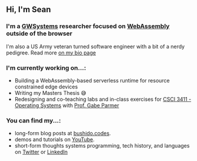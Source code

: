 ## Hi, I'm Sean

### I'm a [GWSystems](https://github.com/gwsystems) researcher focused on [WebAssembly](https://webassembly.org/) outside of the browser

I'm also a US Army veteran turned software engineer with a bit of a nerdy pedigree. Read more [on my bio page](https://github.com/bushidocodes/bushidocodes/blob/master/bio.md)

### I'm currently working on...:
- Building a WebAssembly-based serverless runtime for resource constrained edge devices
- Writing my Masters Thesis 😅
- Redesigning and co-teaching labs and in-class exercises for [CSCI 3411 - Operating Systems](https://www2.seas.gwu.edu/~gparmer/classes/2020-08-01-Operating-Systems.html) with [Prof. Gabe Parmer](https://www2.seas.gwu.edu/~gparmer/)

### You can find my...:
- long-form blog posts at [bushido.codes](https://www.bushido.codes/).
- demos and tutorials on [YouTube](https://www.youtube.com/user/spmcbride1201).
- short-form thoughts systems programming, tech history, and languages on [Twitter](https://twitter.com/bushidocodes) or [LinkedIn](https://www.linkedin.com/in/bushidocodes/)
